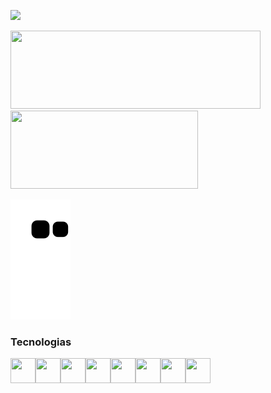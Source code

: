 <p>
  <img src="https://i.imgur.com/MBvlDKf.png" style="width: 800px;">
</p>

<p>
  <img src="https://github-readme-stats.vercel.app/api?username=gabrieltheophilo&show_icons=true&count_private=true&hide=issues,prs&custom_title=Atividade%20Github&theme=dracula" style="width: 400px;height: 125px;" />

  <img src="https://github-readme-stats.vercel.app/api/top-langs/?username=gabrieltheophilo&hide=java,r,shell,assembly,lua,c%23&card_width=250&custom_title=Linguagens%20mais%20utilizadas&layout=compact&theme=dracula" style="width: 300px;height: 125px;" />
</p>



![Snake animation](https://github.com/gabrieltheophilo/gabrieltheophilo/blob/output/github-contribution-grid-snake.svg)

### Tecnologias
<img src="https://cdn.jsdelivr.net/gh/devicons/devicon/icons/git/git-original.svg" width="40" height="40" /><img src="https://cdn.jsdelivr.net/gh/devicons/devicon/icons/linux/linux-original.svg" width="40" height="40"/><img src="https://cdn.jsdelivr.net/gh/devicons/devicon/icons/python/python-original.svg" width="40" height="40" /><img src="https://cdn.jsdelivr.net/gh/devicons/devicon/icons/numpy/numpy-original.svg" width="40" height="40"/><img src="https://cdn.jsdelivr.net/gh/devicons/devicon/icons/photoshop/photoshop-plain.svg" width="40" height="40"/><img src="https://cdn.jsdelivr.net/gh/devicons/devicon/icons/illustrator/illustrator-plain.svg" width="40" height="40"/><img src="https://cdn.jsdelivr.net/gh/devicons/devicon/icons/cplusplus/cplusplus-original.svg"  width="40" height="40"/><img src="https://cdn.jsdelivr.net/gh/devicons/devicon/icons/c/c-original.svg" width="40" height="40"/>
